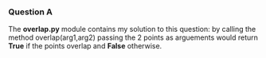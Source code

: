 <h3>Question A </h3>
The <b>overlap.py</b> module contains my solution to this question:
by calling the method overlap(arg1,arg2) passing the 2 points as arguements would 
return <b>True</b> if the points overlap and <b>False</b> otherwise.